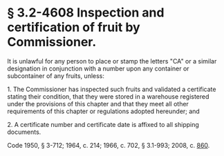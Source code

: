 # § 3.2-4608 Inspection and certification of fruit by Commissioner.

<p>It is unlawful for any person to place or stamp the letters "CA" or a similar designation in conjunction with a number upon any container or subcontainer of any fruits, unless:</p><p>1. The Commissioner has inspected such fruits and validated a certificate stating their condition, that they were stored in a warehouse registered under the provisions of this chapter and that they meet all other requirements of this chapter or regulations adopted hereunder; and</p><p>2. A certificate number and certificate date is affixed to all shipping documents.</p><p>Code 1950, § 3-712; 1964, c. 214; 1966, c. 702, § 3.1-993; 2008, c. <a href='http://lis.virginia.gov/cgi-bin/legp604.exe?081+ful+CHAP0860'>860</a>.</p>